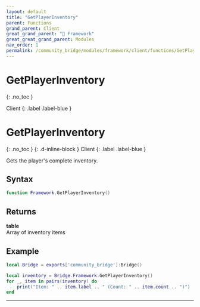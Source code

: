 ```yaml
---
layout: default
title: "GetPlayerInventory"
parent: Functions
grand_parent: Client
great_grand_parent: "🧩 Framework"
great_great_grand_parent: Modules
nav_order: 1
permalink: /community_bridge/modules/framework/client/functions/GetPlayerInventory/
---
```


# GetPlayerInventory
{: .no_toc }

Client
{: .label .label-blue }

# GetPlayerInventory
{: .no_toc }
{: .d-inline-block }
Client
{: .label .label-blue }

Gets the player's complete inventory.

## Syntax

```lua
function Framework.GetPlayerInventory()
```

## Returns

**table**  
Array of inventory items

## Example

```lua
local Bridge = exports['community_bridge']:Bridge()

local inventory = Bridge.Framework.GetPlayerInventory()
for _, item in pairs(inventory) do
    print("Item: " .. item.label .. " (Count: " .. item.count .. ")")
end
```

---
